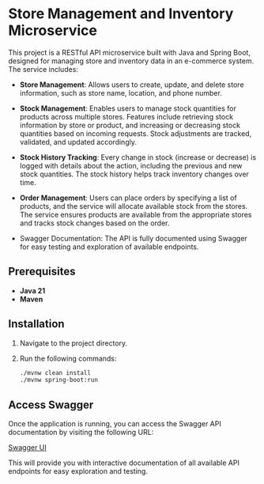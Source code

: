 # Store Management and Inventory Microservice

This project is a RESTful API microservice built with Java and Spring Boot, designed for managing store and inventory data in an e-commerce system. The service includes:

- **Store Management**: Allows users to create, update, and delete store information, such as store name, location, and phone number.


- **Stock Management**: Enables users to manage stock quantities for products across multiple stores. Features include retrieving stock information by store or product, and increasing or decreasing stock quantities based on incoming requests. Stock adjustments are tracked, validated, and updated accordingly.


- **Stock History Tracking**: Every change in stock (increase or decrease) is logged with details about the action, including the previous and new stock quantities. The stock history helps track inventory changes over time.


- **Order Management**: Users can place orders by specifying a list of products, and the service will allocate available stock from the stores. The service ensures products are available from the appropriate stores and tracks stock changes based on the order.


- Swagger Documentation: The API is fully documented using Swagger for easy testing and exploration of available endpoints.


## Prerequisites

- **Java 21**
- **Maven**

## Installation

1. Navigate to the project directory.
2. Run the following commands:

   ```bash
   ./mvnw clean install
   ./mvnw spring-boot:run


## Access Swagger
Once the application is running, you can access the Swagger API documentation by visiting the following URL:

[Swagger UI](http://localhost:8080/swagger-ui/index.html#/)

This will provide you with interactive documentation of all available API endpoints for easy exploration and testing.

